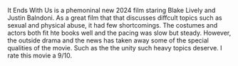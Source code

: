 It Ends With Us is a phemoninal new 2024 film staring Blake Lively and Justin Balndoni.
As a great film that that discusses diffcult topics such as sexual and physical abuse, it had few shortcomings.
The costumes and actors both fit hte books well and the pacing was slow but steady.
However, the outside drama and the news has taken away some of the special qualities of the movie. Such as the the unity such heavy topics deserve. 
I rate this movie a 9/10.

